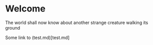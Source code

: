 # Welcome

The world shall now know about another strange creature walking its ground

Some link to (test.md)[test.md]
